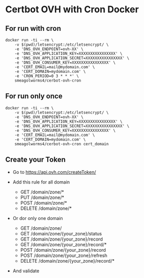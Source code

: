 # Certbot OVH with Cron Docker


## For run with cron

```shell
docker run -ti --rm \
	-v $(pwd)/letsencrypt:/etc/letsencrypt/ \
	-e 'DNS_OVH_ENDPOINT=ovh-XX' \
	-e 'DNS_OVH_APPLICATION_KEY=XXXXXXXXXXXXXXXX' \
	-e 'DNS_OVH_APPLICATION_SECRET=XXXXXXXXXXXXXXXX' \
	-e 'DNS_OVH_CONSUMER_KEY=XXXXXXXXXXXXXXXX' \
	-e 'CERT_EMAIL=mail@mydomain.com' \
	-e 'CERT_DOMAIN=mydomain.com' \
	-e 'CRON_PERIOD=0 3 * * *' \
	smeagolworms4/cerbot-ovh-cron
```

## For run only once

```shell
docker run -ti --rm \
	-v $(pwd)/letsencrypt:/etc/letsencrypt/ \
	-e 'DNS_OVH_ENDPOINT=ovh-XX' \
	-e 'DNS_OVH_APPLICATION_KEY=XXXXXXXXXXXXXXXX' \
	-e 'DNS_OVH_APPLICATION_SECRET=XXXXXXXXXXXXXXXX' \
	-e 'DNS_OVH_CONSUMER_KEY=XXXXXXXXXXXXXXXX' \
	-e 'CERT_EMAIL=mail@mydomain.com' \
	-e 'CERT_DOMAIN=mydomain.com' \
	smeagolworms4/cerbot-ovh-cron cert_domain
```
	
## Create your Token

 - Go to https://api.ovh.com/createToken/

 - Add this rule for all domain
 	- GET /domain/zone/*
	- PUT /domain/zone/*
	- POST /domain/zone/*
	- DELETE /domain/zone/*
 
 - Or dor only one domain
	- GET /domain/zone/
	- GET /domain/zone/{your_zone}/status
	- GET /domain/zone/{your_zone}/record
	- GET /domain/zone/{your_zone}/record/*
	- POST /domain/zone/{your_zone}/record
	- POST /domain/zone/{your_zone}/refresh
	- DELETE /domain/zone/{your_zone}/record/*
  - And validate
